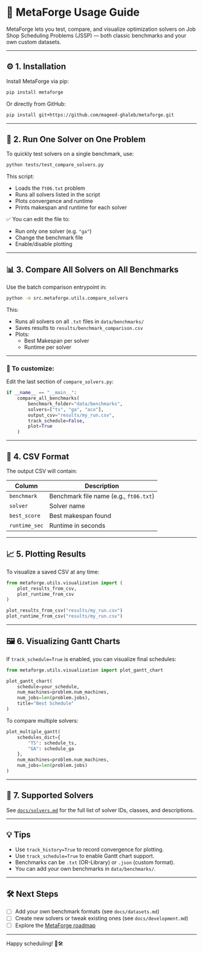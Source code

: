 # 🚀 MetaForge Usage Guide

MetaForge lets you test, compare, and visualize optimization solvers on Job Shop Scheduling Problems (JSSP) — both classic benchmarks and your own custom datasets.

---

## ⚙️ 1. Installation

Install MetaForge via pip:

```bash
pip install metaforge
```

Or directly from GitHub:

```bash
pip install git+https://github.com/mageed-ghaleb/metaforge.git
```

---

## 🧪 2. Run One Solver on One Problem

To quickly test solvers on a single benchmark, use:

```bash
python tests/test_compare_solvers.py
```

This script:
- Loads the `ft06.txt` problem
- Runs all solvers listed in the script
- Plots convergence and runtime
- Prints makespan and runtime for each solver

✅ You can edit the file to:
- Run only one solver (e.g. `"ga"`)
- Change the benchmark file
- Enable/disable plotting

---

## 📊 3. Compare All Solvers on All Benchmarks

Use the batch comparison entrypoint in:

```bash
python -m src.metaforge.utils.compare_solvers
```

This:
- Runs all solvers on all `.txt` files in `data/benchmarks/`
- Saves results to `results/benchmark_comparison.csv`
- Plots:
  - Best Makespan per solver
  - Runtime per solver

---

### 🔧 To customize:
Edit the last section of `compare_solvers.py`:

```python
if __name__ == "__main__":
    compare_all_benchmarks(
        benchmark_folder="data/benchmarks",
        solvers=["ts", "ga", "aco"],
        output_csv="results/my_run.csv",
        track_schedule=False,
        plot=True
    )
```

---

## 📂 4. CSV Format

The output CSV will contain:

| Column         | Description                     |
|----------------|---------------------------------|
| `benchmark`    | Benchmark file name (e.g., `ft06.txt`) |
| `solver`       | Solver name                     |
| `best_score`   | Best makespan found             |
| `runtime_sec`  | Runtime in seconds              |

---

## 📈 5. Plotting Results

To visualize a saved CSV at any time:

```python
from metaforge.utils.visualization import (
    plot_results_from_csv,
    plot_runtime_from_csv
)

plot_results_from_csv("results/my_run.csv")
plot_runtime_from_csv("results/my_run.csv")
```

---

## 🖼️ 6. Visualizing Gantt Charts

If `track_schedule=True` is enabled, you can visualize final schedules:

```python
from metaforge.utils.visualization import plot_gantt_chart

plot_gantt_chart(
    schedule=your_schedule,
    num_machines=problem.num_machines,
    num_jobs=len(problem.jobs),
    title="Best Schedule"
)
```

To compare multiple solvers:

```python
plot_multiple_gantt(
    schedules_dict={
        "TS": schedule_ts,
        "GA": schedule_ga
    },
    num_machines=problem.num_machines,
    num_jobs=len(problem.jobs)
)
```

---

## 🧠 7. Supported Solvers

See [`docs/solvers.md`](./solvers.md) for the full list of solver IDs, classes, and descriptions.

---

## 💡 Tips

- Use `track_history=True` to record convergence for plotting.
- Use `track_schedule=True` to enable Gantt chart support.
- Benchmarks can be `.txt` (OR-Library) or `.json` (custom format).
- You can add your own benchmarks in `data/benchmarks/`.

---

## 🛠️ Next Steps

- [ ] Add your own benchmark formats (see `docs/datasets.md`)
- [ ] Create new solvers or tweak existing ones (see `docs/development.md`)
- [ ] Explore the [MetaForge roadmap](./roadmap.md)

---

Happy scheduling! 🧠🛠️
